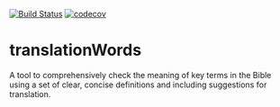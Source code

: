 [![Build Status](https://travis-ci.org/unfoldingWord/translationWords.svg?branch=master)](https://travis-ci.org/unfoldingWord/translationWords)
[![codecov](https://codecov.io/gh/unfoldingWord/translationWords/branch/master/graph/badge.svg)](https://codecov.io/gh/unfoldingWord/translationWords)

# translationWords

A tool to comprehensively check the meaning of key terms in the Bible using a set of clear, concise definitions and including suggestions for translation.

